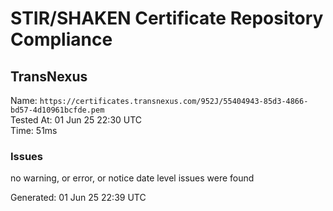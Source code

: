 # STIR/SHAKEN Certificate Repository Compliance

## TransNexus

Name: `https://certificates.transnexus.com/952J/55404943-85d3-4866-bd57-4d10961bcfde.pem`\
Tested At: 01 Jun 25 22:30 UTC\
Time: 51ms

### Issues

no warning, or error, or notice date level issues were found

Generated: 01 Jun 25 22:39 UTC